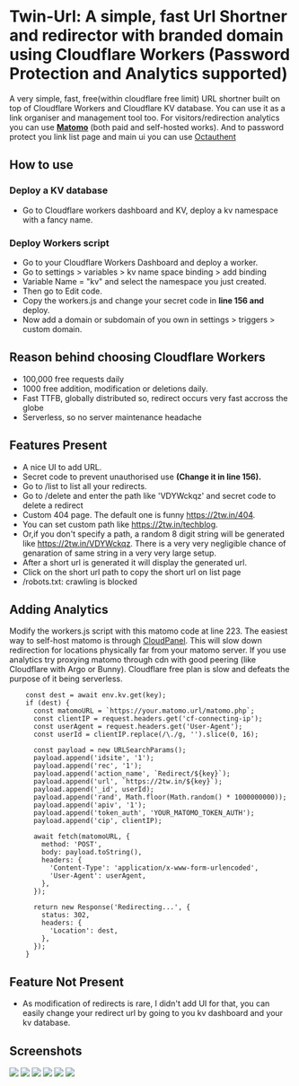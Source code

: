 # Twin-Url: A simple, fast Url Shortner and redirector with branded domain using Cloudflare Workers (Password Protection and Analytics supported)
A very simple, fast, free(within cloudflare free limit) URL shortner built on top of Cloudflare Workers and Cloudflare KV database. You can use it as a link organiser and management tool too. For visitors/redirection analytics you can use [**Matomo**](https://matomo.org/) (both paid and self-hosted works). And to password protect you link list page and main ui you can use [Octauthent](https://octauthent.com/)

## How to use

### Deploy a KV database
* Go to Cloudflare workers dashboard and KV, deploy a kv namespace with a fancy name.

### Deploy Workers script
* Go to your Cloudflare Workers Dashboard and deploy a worker.
* Go to settings > variables > kv name space binding > add binding
* Variable Name = "kv" and select the namespace you just created.
* Then go to Edit code.
* Copy the workers.js and change your secret code in **line 156 and** deploy.
* Now add a domain or subdomain of you own in settings > triggers > custom domain.

## Reason behind choosing Cloudflare Workers
* 100,000 free requests daily
* 1000 free addition, modification or deletions daily.
* Fast TTFB, globally distributed so, redirect occurs very fast accross the globe
* Serverless, so no server maintenance headache

## Features Present
* A nice UI to add URL.
* Secret code to prevent unauthorised use **(Change it in line 156).**
* Go to /list to list all your redirects.
* Go to /delete and enter the path like 'VDYWckqz' and secret code to delete a redirect
* Custom 404 page. The default one is funny https://2tw.in/404. 
* You can set custom path like https://2tw.in/techblog.
* Or,if you don't specify a path, a random 8 digit string will be generated like https://2tw.in/VDYWckqz. There is a very very negligible chance of genaration of same string in a very very large setup.
* After a short url is generated it will display the generated url.
* Click on the short url path to copy the short url on list page
* /robots.txt: crawling is blocked

## Adding Analytics
Modify the workers.js script with this matomo code at line 223. The easiest way to self-host matomo is through [CloudPanel](https://www.cloudpanel.io/docs/v2/php/applications/matomo/). This will slow down redirection for locations physically far from your matomo server. If you use analytics try proxying matomo through cdn with good peering (like Cloudflare with Argo or Bunny). Cloudflare free plan is slow and defeats the purpose of it being serverless.
```
    const dest = await env.kv.get(key);
    if (dest) {
      const matomoURL = `https://your.matomo.url/matomo.php`;
      const clientIP = request.headers.get('cf-connecting-ip');
      const userAgent = request.headers.get('User-Agent');
      const userId = clientIP.replace(/\./g, '').slice(0, 16);

      const payload = new URLSearchParams();
      payload.append('idsite', '1');
      payload.append('rec', '1');
      payload.append('action_name', `Redirect/${key}`);
      payload.append('url', `https://2tw.in/${key}`);
      payload.append('_id', userId);
      payload.append('rand', Math.floor(Math.random() * 1000000000));
      payload.append('apiv', '1');
      payload.append('token_auth', 'YOUR_MATOMO_TOKEN_AUTH');
      payload.append('cip', clientIP);

      await fetch(matomoURL, {
        method: 'POST',
        body: payload.toString(),
        headers: {
          'Content-Type': 'application/x-www-form-urlencoded',
          'User-Agent': userAgent,
        },
      });

      return new Response('Redirecting...', {
        status: 302,
        headers: {
          'Location': dest,
        },
      });
    }
```

## Feature Not Present
* As modification of redirects is rare, I didn't add UI for that, you can easily change your redirect url by going to you kv dashboard and your kv database.

## Screenshots 
![](https://raw.githubusercontent.com/drshounak/Really-Simple-Url-Shortner-with-cloudflare-workers/main/images/Screenshot%202024-04-03%20145409.png)
![](https://raw.githubusercontent.com/drshounak/Really-Simple-Url-Shortner-with-cloudflare-workers/main/images/Screenshot%202024-04-03%20145449.png)
![](https://raw.githubusercontent.com/drshounak/Really-Simple-Url-Shortner-with-cloudflare-workers/main/images/Screenshot%202024-04-03%20145522.png)
![](https://raw.githubusercontent.com/drshounak/Really-Simple-Url-Shortner-with-cloudflare-workers/main/images/Screenshot%202024-04-03%20145613.png)
![](https://raw.githubusercontent.com/drshounak/Really-Simple-Url-Shortner-with-cloudflare-workers/main/images/Screenshot%202024-04-03%20145644.png)
![](https://raw.githubusercontent.com/drshounak/Really-Simple-Url-Shortner-with-cloudflare-workers/main/images/Screenshot_20240403_195427_Chrome.png)


